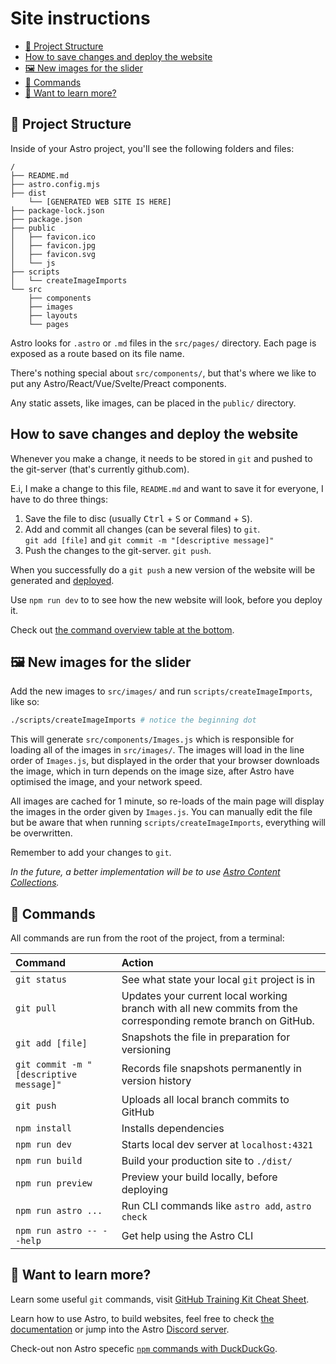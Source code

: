 # Site instructions

- [🚀 Project Structure](#-project-structure)
- [How to save changes and deploy the website](#how-to-save-changes-and-deploy-the-website)
- [🖼️ New images for the slider](#️-new-images-for-the-slider)
- [🧞 Commands](#-commands)
- [👀 Want to learn more?](#-want-to-learn-more)


## 🚀 Project Structure

Inside of your Astro project, you'll see the following folders and files:

```text
/
├── README.md
├── astro.config.mjs
├── dist
    └── [GENERATED WEB SITE IS HERE]
├── package-lock.json
├── package.json
├── public
│   ├── favicon.ico
│   ├── favicon.jpg
│   ├── favicon.svg
│   └── js
├── scripts
│   └── createImageImports
└── src
    ├── components
    ├── images
    ├── layouts
    └── pages
```

Astro looks for `.astro` or `.md` files in the `src/pages/` directory. Each page is exposed as a route based on its file name.

There's nothing special about `src/components/`, but that's where we like to put any Astro/React/Vue/Svelte/Preact components.

Any static assets, like images, can be placed in the `public/` directory.

## How to save changes and deploy the website

Whenever you make a change, it needs to be stored in `git` and pushed to the git-server (that's currently github.com).

E.i, I make a change to this file, `README.md` and want to save it for everyone, I have to do three things:

1.  Save the file to disc (usually <kbd>Ctrl</kbd> + <kbd>S</kbd> or <kbd>Command</kbd> + <kbd>S</kbd>).
2.  Add and commit all changes (can be several files) to `git`. <br>`git add [file]` and `git commit -m "[descriptive message]"`
3. Push the changes to the git-server. `git push`.

When you successfully do a `git push` a new version of the website will be generated and
[deployed](https://github.com/dotnetCarpenter/maggie-borger/deployments).

Use `npm run dev` to to see how the new website will look, before you deploy it.

Check out [the command overview table at the bottom](#-commands).


## 🖼️ New images for the slider

Add the new images to `src/images/` and run `scripts/createImageImports`, like so:

```bash
./scripts/createImageImports # notice the beginning dot
```

This will generate `src/components/Images.js` which is responsible for loading all of the images in `src/images/`.
The images will load in the line order of  `Images.js`, but displayed in the order that your browser downloads the image,
which in turn depends on the image size, after Astro have optimised the image, and your network speed.

All images are cached for 1 minute, so re-loads of the main page will display the images in the order given by `Images.js`.
You can manually edit the file but be aware that when running `scripts/createImageImports`, everything will be overwritten.

Remember to add your changes to `git`.

_In the future, a better implementation will be to use
[Astro Content Collections](https://docs.astro.build/en/guides/content-collections/)._

## 🧞 Commands

All commands are run from the root of the project, from a terminal:

| Command                   | Action                                           |
| :------------------------ | :----------------------------------------------- |
| `git status`              | See what state your local `git` project is in    |
| `git pull`                | Updates your current local working branch with all new commits from the corresponding remote branch on GitHub. |
| `git add [file]`          | Snapshots the file in preparation for versioning |
| `git commit -m "[descriptive message]"` | Records file snapshots permanently in version history |
| `git push`                | Uploads all local branch commits to GitHub       |
| `npm install`             | Installs dependencies                            |
| `npm run dev`             | Starts local dev server at `localhost:4321`      |
| `npm run build`           | Build your production site to `./dist/`          |
| `npm run preview`         | Preview your build locally, before deploying     |
| `npm run astro ...`       | Run CLI commands like `astro add`, `astro check` |
| `npm run astro -- --help` | Get help using the Astro CLI                     |

## 👀 Want to learn more?

Learn some useful `git` commands, visit
[GitHub Training Kit Cheat Sheet](https://training.github.com/downloads/github-git-cheat-sheet/).

Learn how to use Astro, to build websites, feel free to check [the documentation](https://docs.astro.build) or jump into the
Astro [Discord server](https://astro.build/chat).

Check-out non Astro specefic
[`npm` commands with DuckDuckGo](https://duckduckgo.com/?q=npm+commands&t=newext&atb=v397-1&ia=cheatsheet).
